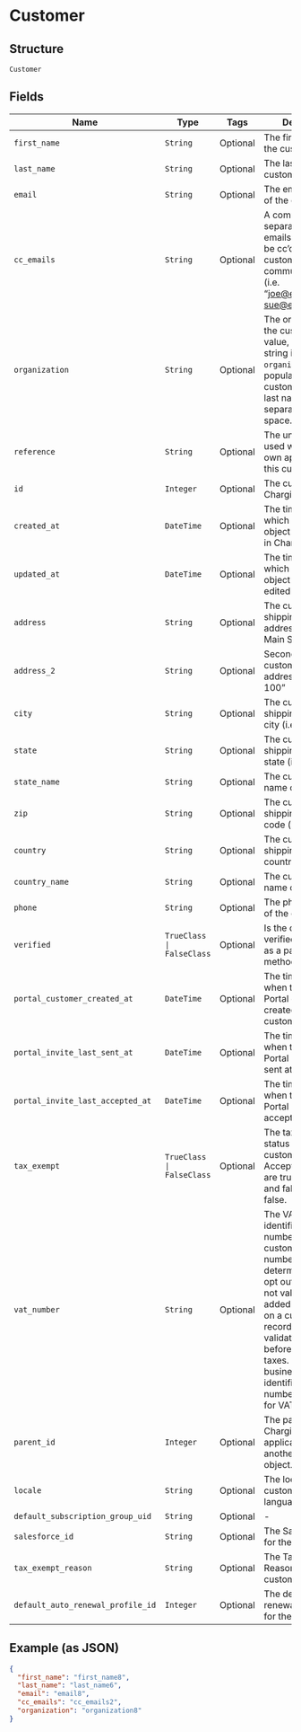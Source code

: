 
# Customer

## Structure

`Customer`

## Fields

| Name | Type | Tags | Description |
|  --- | --- | --- | --- |
| `first_name` | `String` | Optional | The first name of the customer |
| `last_name` | `String` | Optional | The last name of the customer |
| `email` | `String` | Optional | The email address of the customer |
| `cc_emails` | `String` | Optional | A comma-separated list of emails that should be cc’d on all customer communications (i.e. “joe@example.com, sue@example.com”) |
| `organization` | `String` | Optional | The organization of the customer. If no value, `null` or empty string is provided, `organization` will be populated with the customer's first and last name, separated with a space. |
| `reference` | `String` | Optional | The unique identifier used within your own application for this customer |
| `id` | `Integer` | Optional | The customer ID in Chargify |
| `created_at` | `DateTime` | Optional | The timestamp in which the customer object was created in Chargify |
| `updated_at` | `DateTime` | Optional | The timestamp in which the customer object was last edited |
| `address` | `String` | Optional | The customer’s shipping street address (i.e. “123 Main St.”) |
| `address_2` | `String` | Optional | Second line of the customer’s shipping address i.e. “Apt. 100” |
| `city` | `String` | Optional | The customer’s shipping address city (i.e. “Boston”) |
| `state` | `String` | Optional | The customer’s shipping address state (i.e. “MA”) |
| `state_name` | `String` | Optional | The customer's full name of state |
| `zip` | `String` | Optional | The customer’s shipping address zip code (i.e. “12345”) |
| `country` | `String` | Optional | The customer shipping address country |
| `country_name` | `String` | Optional | The customer's full name of country |
| `phone` | `String` | Optional | The phone number of the customer |
| `verified` | `TrueClass \| FalseClass` | Optional | Is the customer verified to use ACH as a payment method. |
| `portal_customer_created_at` | `DateTime` | Optional | The timestamp of when the Billing Portal entry was created at for the customer |
| `portal_invite_last_sent_at` | `DateTime` | Optional | The timestamp of when the Billing Portal invite was last sent at |
| `portal_invite_last_accepted_at` | `DateTime` | Optional | The timestamp of when the Billing Portal invite was last accepted |
| `tax_exempt` | `TrueClass \| FalseClass` | Optional | The tax exempt status for the customer. Acceptable values are true or 1 for true and false or 0 for false. |
| `vat_number` | `String` | Optional | The VAT business identification number for the customer. This number is used to determine VAT tax opt out rules. It is not validated when added or updated on a customer record. Instead, it is validated via VIES before calculating taxes. Only valid business identification numbers will allow for VAT opt out. |
| `parent_id` | `Integer` | Optional | The parent ID in Chargify if applicable. Parent is another Customer object. |
| `locale` | `String` | Optional | The locale for the customer to identify language-region |
| `default_subscription_group_uid` | `String` | Optional | - |
| `salesforce_id` | `String` | Optional | The Salesforce ID for the customer |
| `tax_exempt_reason` | `String` | Optional | The Tax Exemption Reason Code for the customer |
| `default_auto_renewal_profile_id` | `Integer` | Optional | The default auto-renewal profile ID for the customer |

## Example (as JSON)

```json
{
  "first_name": "first_name8",
  "last_name": "last_name6",
  "email": "email8",
  "cc_emails": "cc_emails2",
  "organization": "organization8"
}
```

